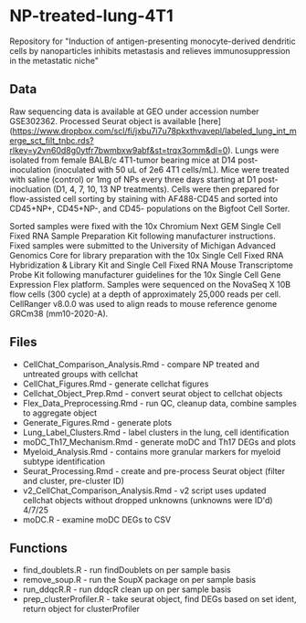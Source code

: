 # NP-treated-lung-4T1
Repository for "Induction of antigen-presenting monocyte-derived dendritic cells by nanoparticles inhibits metastasis and relieves immunosuppression in the metastatic niche"

## Data 
Raw sequencing data is available at GEO under accession number GSE302362. Processed Seurat object is available [here] (https://www.dropbox.com/scl/fi/jxbu7i7u78pkxthvavepl/labeled_lung_int_merge_sct_filt_tnbc.rds?rlkey=y2vn60d8g0ytfr7bwmbxw9abf&st=trqx3omm&dl=0). Lungs were isolated from female BALB/c 4T1-tumor bearing mice at D14 post-inoculation (inoculated with 50 uL of 2e6 4T1 cells/mL). Mice were treated with saline (control) or 1mg of NPs every three days starting at D1 post-inocluation (D1, 4, 7, 10, 13 NP treatments). Cells were then prepared for flow-assisted cell sorting by staining with AF488-CD45 and sorted into CD45+NP+, CD45+NP-, and CD45- populations on the Bigfoot Cell Sorter. 
<p> Sorted samples were fixed with the 10x Chromium Next GEM Single Cell Fixed RNA Sample Preparation Kit following manufacturer instructions. Fixed samples were submitted to the University of Michigan Advanced Genomics Core for library preparation with the 10x Single Cell Fixed RNA Hybridization & Library Kit and Single Cell Fixed RNA Mouse Transcriptome Probe Kit following manufacturer guidelines for the 10x Single Cell Gene Expression Flex platform. Samples were sequenced on the NovaSeq X 10B flow cells (300 cycle) at a depth of approximately 25,000 reads per cell. CellRanger v8.0.0 was used to align reads to mouse reference genome GRCm38 (mm10-2020-A). </p>


## Files 
+ CellChat_Comparison_Analysis.Rmd - compare NP treated and untreated groups with cellchat 
+ CellChat_Figures.Rmd - generate cellchat figures 
+ Cellchat_Object_Prep.Rmd - convert seurat object to cellchat objects
+ Flex_Data_Preprocessing.Rmd - run QC, cleanup data, combine samples to aggregate object 
+ Generate_Figures.Rmd - generate plots 
+ Lung_Label_Clusters.Rmd - label clusters in the lung, cell identification
+ moDC_Th17_Mechanism.Rmd - generate moDC and Th17 DEGs and plots 
+ Myeloid_Analysis.Rmd - contains more granular markers for myeloid subtype identification
+ Seurat_Processing.Rmd - create and pre-process Seurat object (filter and cluster, pre-cluster ID) 
+ v2_CellChat_Comparison_Analysis.Rmd - v2 script uses updated cellchat objects without dropped unknowns (unknowns were ID'd) 4/7/25
+ moDC.R - examine moDC DEGs to CSV  

## Functions
+ find_doublets.R - run findDoublets on per sample basis 
+ remove_soup.R - run the SoupX package on per sample basis
+ run_ddqcR.R - run ddqcR clean up on per sample basis 
+ prep_clusterProfiler.R - take seurat object, find DEGs based on set ident, return object for clusterProfiler 
